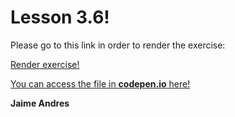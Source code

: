 # Lesson 3.6!

Please go to this link in order to render the exercise:

[Render exercise!](http://github.ekorre.org/2017-Responsive-Web-Design-Fundamentals/Lesson-3/6/index.html)

[You can access the file in **codepen.io** here!](https://codepen.io/jaimeandrescatano/pen/BJBvBY)

**Jaime Andres**
